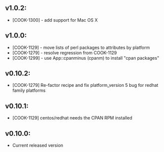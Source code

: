 ## v1.0.2:

* [COOK-1300] - add support for Mac OS X

## v1.0.0:

* [COOK-1129] - move lists of perl packages to attributes by platform
* [COOK-1279] - resolve regression from COOK-1129
* [COOK-1299] - use App::cpanminus (cpanm) to install "cpan packages"

## v0.10.2:

* [COOK-1279] Re-factor recipe and fix platform_version 5 bug for redhat family platforms

## v0.10.1:

* [COOK-1129] centos/redhat needs the CPAN RPM installed

## v0.10.0:

* Current released version
